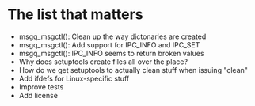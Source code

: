 The list that matters
=====================

- msgq_msgctl(): Clean up the way dictonaries are created
- msgq_msgctl(): Add support for IPC_INFO and IPC_SET
- msgq_msgctl(): IPC_INFO seems to return broken values
- Why does setuptools create files all over the place?
- How do we get setuptools to actually clean stuff when issuing "clean"
- Add ifdefs for Linux-specific stuff
- Improve tests
- Add license